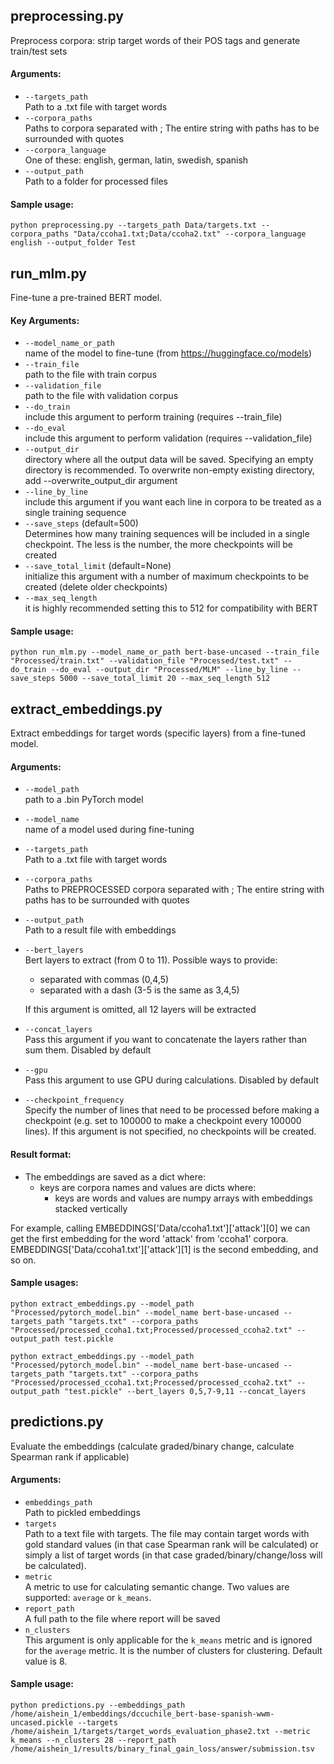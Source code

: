 ## preprocessing.py

Preprocess corpora: strip target words of their POS tags and generate train/test sets

#### Arguments:

- `--targets_path`  
  Path to a .txt file with target words
- `--corpora_paths`  
  Paths to corpora separated with ; The entire string with paths has to be surrounded with quotes
- `--corpora_language`  
  One of these: english, german, latin, swedish, spanish
- `--output_path`  
  Path to a folder for processed files

#### Sample usage:

`python preprocessing.py --targets_path Data/targets.txt --corpora_paths "Data/ccoha1.txt;Data/ccoha2.txt" --corpora_language english --output_folder Test`

## run_mlm.py

Fine-tune a pre-trained BERT model.

#### Key Arguments:

- `--model_name_or_path`  
  name of the model to fine-tune (from https://huggingface.co/models)
- `--train_file`  
  path to the file with train corpus
- `--validation_file`  
  path to the file with validation corpus
- `--do_train`  
  include this argument to perform training (requires --train_file)
- `--do_eval`  
  include this argument to perform validation (requires --validation_file)
- `--output_dir`  
  directory where all the output data will be saved. Specifying an empty directory is recommended. To overwrite
  non-empty existing directory, add --overwrite_output_dir argument
- `--line_by_line`  
  include this argument if you want each line in corpora to be treated as a single training sequence
- `--save_steps` (default=500)  
  Determines how many training sequences will be included in a single checkpoint. The less is the number, the more
  checkpoints will be created
- `--save_total_limit` (default=None)  
  initialize this argument with a number of maximum checkpoints to be created (delete older checkpoints)
- `--max_seq_length`  
  it is highly recommended setting this to 512 for compatibility with BERT

#### Sample usage:

`python run_mlm.py --model_name_or_path bert-base-uncased --train_file "Processed/train.txt" --validation_file
"Processed/test.txt" --do_train --do_eval --output_dir "Processed/MLM" --line_by_line --save_steps 5000 --save_total_limit 20 --max_seq_length 512`

## extract_embeddings.py

Extract embeddings for target words (specific layers) from a fine-tuned model.

#### Arguments:

- `--model_path`  
  path to a .bin PyTorch model
- `--model_name`  
  name of a model used during fine-tuning
- `--targets_path`  
  Path to a .txt file with target words
- `--corpora_paths`  
  Paths to PREPROCESSED corpora separated with ; The entire string with paths has to be surrounded with quotes
- `--output_path`  
  Path to a result file with embeddings
- `--bert_layers`  
  Bert layers to extract (from 0 to 11). Possible ways to provide:
    - separated with commas (0,4,5)
    - separated with a dash (3-5 is the same as 3,4,5)

  If this argument is omitted, all 12 layers will be extracted
- `--concat_layers`  
  Pass this argument if you want to concatenate the layers rather than sum them. Disabled by default
- `--gpu`  
  Pass this argument to use GPU during calculations. Disabled by default
- `--checkpoint_frequency`  
  Specify the number of lines that need to be processed before making a checkpoint (e.g. set to 100000 to make a
  checkpoint every 100000 lines). If this argument is not specified, no checkpoints will be created.

#### Result format:

- The embeddings are saved as a dict where:
    - keys are corpora names and values are dicts where:
        - keys are words and values are numpy arrays with embeddings stacked vertically

For example, calling EMBEDDINGS['Data/ccoha1.txt']['attack'][0] we can get the first embedding for the word 'attack'
from 'ccoha1' corpora. EMBEDDINGS['Data/ccoha1.txt']['attack'][1] is the second embedding, and so on.

#### Sample usages:

`python extract_embeddings.py --model_path "Processed/pytorch_model.bin" --model_name bert-base-uncased --targets_path
"targets.txt" --corpora_paths "Processed/processed_ccoha1.txt;Processed/processed_ccoha2.txt"
--output_path test.pickle`

`python extract_embeddings.py --model_path "Processed/pytorch_model.bin" --model_name bert-base-uncased --targets_path
"targets.txt" --corpora_paths "Processed/processed_ccoha1.txt;Processed/processed_ccoha2.txt"
--output_path "test.pickle" --bert_layers 0,5,7-9,11 --concat_layers`

## predictions.py

Evaluate the embeddings (calculate graded/binary change, calculate Spearman rank if applicable)

#### Arguments:

- `embeddings_path`  
  Path to pickled embeddings
- `targets`  
  Path to a text file with targets. The file may contain target words with gold standard values (in that case Spearman
  rank will be calculated) or simply a list of target words (in that case graded/binary/change/loss will be calculated).
- `metric`  
  A metric to use for calculating semantic change. Two values are supported: `average` or `k_means`.
- `report_path`  
  A full path to the file where report will be saved
- `n_clusters`  
  This argument is only applicable for the `k_means` metric and is ignored for the `average` metric. It is the number of
  clusters for clustering. Default value is 8.

#### Sample usage:

`python predictions.py --embeddings_path /home/aishein_1/embeddings/dccuchile_bert-base-spanish-wwm-uncased.pickle --targets /home/aishein_1/targets/target_words_evaluation_phase2.txt --metric k_means --n_clusters 28 --report_path /home/aishein_1/results/binary_final_gain_loss/answer/submission.tsv`